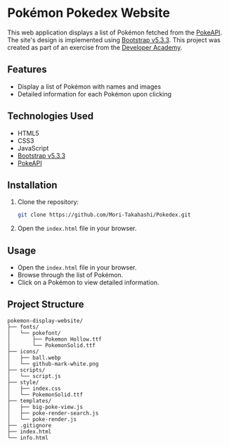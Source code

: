# Pokémon Pokedex Website

This web application displays a list of Pokémon fetched from the [PokeAPI](https://pokeapi.co/). The site's design is implemented using [Bootstrap v5.3.3](https://getbootstrap.com/). This project was created as part of an exercise from the [Developer Academy](https://developerakademie.com/).

## Features

- Display a list of Pokémon with names and images
- Detailed information for each Pokémon upon clicking

## Technologies Used

- HTML5
- CSS3
- JavaScript
- [Bootstrap v5.3.3](https://getbootstrap.com/)
- [PokeAPI](https://pokeapi.co/)

## Installation

1. Clone the repository:
    ```bash
    git clone https://github.com/Mori-Takahashi/Pokedex.git
    ```
2. Open the `index.html` file in your browser.

## Usage

- Open the `index.html` file in your browser.
- Browse through the list of Pokémon.
- Click on a Pokémon to view detailed information.

## Project Structure

```plaintext
pokemon-display-website/
├── fonts/
│   └── pokefont/
│       ├── Pokemon Hollow.ttf
│       └── PokemonSolid.ttf
├── icons/
│   ├── ball.webp
│   └── github-mark-white.png
├── scripts/
│   └── script.js
├── style/
│   ├── index.css
│   └── PokemonSolid.ttf
├── templates/
│   ├── big-poke-view.js
│   ├── poke-render-search.js
│   └── poke-render.js
├── .gitignore
├── index.html
└── info.html

